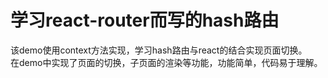 # 学习react-router而写的hash路由
该demo使用context方法实现，学习hash路由与react的结合实现页面切换。  
在demo中实现了页面的切换，子页面的渲染等功能，功能简单，代码易于理解。
